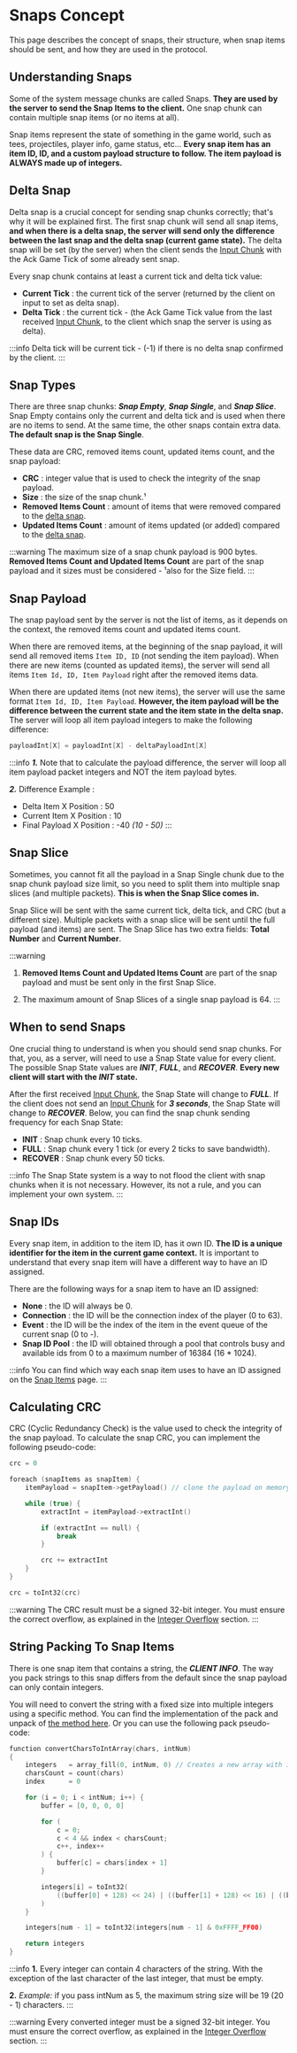 # Snaps Concept

This page describes the concept of snaps, their structure, when snap items should be sent, and how they are used in the protocol.

## Understanding Snaps

Some of the system message chunks are called Snaps. **They are used by the server to send the Snap Items to the client.** One snap chunk can contain multiple snap items (or no items at all). 

Snap items represent the state of something in the game world, such as tees, projectiles, player info, game status, etc... **Every snap item has an item ID, ID, and a custom payload structure to follow. The item payload is ALWAYS made up of integers.**

## Delta Snap

Delta snap is a crucial concept for sending snap chunks correctly; that's why it will be explained first. The first snap chunk will send all snap items, **and when there is a delta snap, the server will send only the difference between the last snap and the delta snap (current game state).**  The delta snap will be set (by the server) when the client sends the [Input Chunk](./../packets/chunks-concept.md#input-input-timing-chunks) with the Ack Game Tick of some already sent snap.

Every snap chunk contains at least a current tick and delta tick value:

- **Current Tick** : the current tick of the server (returned by the client on input to set as delta snap).
- **Delta Tick** : the current tick - (the Ack Game Tick value from the last received [Input Chunk](./../packets/chunks-concept.md#input-input-timing-chunks), to the client which snap the server is using as delta).

:::info
Delta tick will be current tick - (-1) if there is no delta snap confirmed by the client.
:::

## Snap Types

There are three snap chunks: ***Snap Empty***, ***Snap Single***, and ***Snap Slice***. Snap Empty contains only the current and delta tick and is used when there are no items to send. At the same time, the other snaps contain extra data. **The default snap is the Snap Single**.

These data are CRC, removed items count, updated items count, and the snap payload:

- **CRC** : integer value that is used to check the integrity of the snap payload. 
- **Size** : the size of the snap chunk.¹
- **Removed Items Count** : amount of items that were removed compared to the [delta snap](#delta-snap). 
- **Updated Items Count** : amount of items updated (or added) compared to the [delta snap](#delta-snap). 

:::warning
The maximum size of a snap chunk payload is 900 bytes. **Removed Items Count and Updated Items Count** are part of the snap payload and it sizes must be considered - ¹also for the Size field.
:::

## Snap Payload

The snap payload sent by the server is not the list of items, as it depends on the context, the removed items count and updated items count.

When there are removed items, at the beginning of the snap payload, it will send all removed items `Item ID, ID` (not sending the item payload). When there are new items (counted as updated items), the server will send all items `Item Id, ID, Item Payload` right after the removed items data.

When there are updated items (not new items), the server will use the same format `Item Id, ID, Item Payload`. **However, the item payload will be the difference between the current state and the item state in the delta snap.** The server will loop all item payload integers to make the following difference:

```c
payloadInt[X] = payloadInt[X] - deltaPayloadInt[X]
```

:::info
***1.*** Note that to calculate the payload difference, the server will loop all item payload packet integers and NOT the item payload bytes.

***2.*** Difference Example : 
- Delta Item X Position : 50
- Current Item X Position : 10
- Final Payload X Position : -40 *(10 - 50)*
:::

## Snap Slice

Sometimes, you cannot fit all the payload in a Snap Single chunk due to the snap chunk payload size limit, so you need to split them into multiple snap slices (and multiple packets). **This is when the Snap Slice comes in.**

Snap Slice will be sent with the same current tick, delta tick, and CRC (but a different size). Multiple packets with a snap slice will be sent until the full payload (and items) are sent. The Snap Slice has two extra fields: **Total Number** and **Current Number**.

:::warning
1. **Removed Items Count and Updated Items Count** are part of the snap payload and must be sent only in the first Snap Slice.

2. The maximum amount of Snap Slices of a single snap payload is 64.
:::

## When to send Snaps

One crucial thing to understand is when you should send snap chunks. For that, you, as a server, will need to use a Snap State value for every client. The possible Snap State values are ***INIT***, ***FULL***, and ***RECOVER***. **Every new client will start with the ***INIT*** state.**

After the first received [Input Chunk](./../packets/chunks-concept.md#input-input-timing-chunks), the Snap State will change to ***FULL***. If the client does not send an [Input Chunk](./../packets/chunks-concept.md#input-input-timing-chunks) for ***3 seconds***, the Snap State will change to ***RECOVER***. Below, you can find the snap chunk sending frequency for each Snap State:

- **INIT** : Snap chunk every 10 ticks.
- **FULL** : Snap chunk every 1 tick (or every 2 ticks to save bandwidth).
- **RECOVER** : Snap chunk every 50 ticks.

:::info
The Snap State system is a way to not flood the client with snap chunks when it is not necessary. However, its not a rule, and you can implement your own system. 
:::

<!-- **Another important thing is to understand when you, as a server, should send certain snap items.** For that, on the [Snap Items](./../snap/snap-items.md) page, for each item there is a specification of when you should send it. -->

## Snap IDs

Every snap item, in addition to the item ID, has it own ID. **The ID is a unique identifier for the item in the current game context.** It is important to understand that every snap item will have a different way to have an ID assigned.

There are the following ways for a snap item to have an ID assigned:

- **None** : the ID will always be 0.
- **Connection** : the ID will be the connection index of the player (0 to 63).
- **Event** : the ID will be the index of the item in the event queue of the current snap (0 to -).
- **Snap ID Pool** : the ID will obtained through a pool that controls busy and available ids from 0 to a maximum number of 16384 (16 * 1024).

:::info
You can find which way each snap item uses to have an ID assigned on the [Snap Items](./../snap/snap-items.md) page.
:::

## Calculating CRC

CRC (Cyclic Redundancy Check) is the value used to check the integrity of the snap payload. To calculate the snap CRC, you can implement the following pseudo-code:

```c
crc = 0

foreach (snapItems as snapItem) {
    itemPayload = snapItem->getPayload() // clone the payload on memory to not modify the original

    while (true) {
        extractInt = itemPayload->extractInt()

        if (extractInt == null) {
            break
        }

        crc += extractInt
    }
}

crc = toInt32(crc)
```

:::warning
The CRC result must be a signed 32-bit integer. You must ensure the correct overflow, as explained in the [Integer Overflow](./../fundamentals.md#integer-overflow) section.
:::

## String Packing To Snap Items

There is one snap item that contains a string, the ***CLIENT INFO***. The way you pack strings to this snap differs from the default since the snap payload can only contain integers.

You will need to convert the string with a fixed size into multiple integers using a specific method. You can find the implementation of the pack and unpack of [the method here](https://github.com/teeworlds/teeworlds/blob/0.6/src/game/gamecore.h#L72-L104). Or you can use the following pack pseudo-code:

```c
function convertCharsToIntArray(chars, intNum)
{
    integers   = array_fill(0, intNum, 0) // Creates a new array with intNum elements, filled with 0
    charsCount = count(chars)
    index      = 0

    for (i = 0; i < intNum; i++) {
        buffer = [0, 0, 0, 0]

        for (
            c = 0;
            c < 4 && index < charsCount;
            c++, index++
        ) {
            buffer[c] = chars[index + 1]
        }

        integers[i] = toInt32(
            ((buffer[0] + 128) << 24) | ((buffer[1] + 128) << 16) | ((buffer[2] + 128) << 8) | ((buffer[3] + 128) << 0)
        )
    }

    integers[num - 1] = toInt32(integers[num - 1] & 0xFFFF_FF00)

    return integers
}
```
:::info
**1.** Every integer can contain 4 characters of the string. With the exception of the last character of the last integer, that must be empty.

**2.** *Example:* if you pass intNum as 5, the maximum string size will be 19 (20 - 1) characters.
:::

:::warning
Every converted integer must be a signed 32-bit integer. You must ensure the correct overflow, as explained in the [Integer Overflow](./../fundamentals.md#integer-overflow) section.
:::